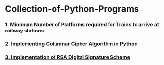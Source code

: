 # Collection-of-Python-Programs

### 1. Minimum Number of Platforms required for Trains to arrive at railway stations
<a href="https://github.com/shweteekta/Collection-of-Python-Programs/blob/master/platform.py"/>

### 2. Implementing Columnar Cipher Algorithm in Python
<a href="https://github.com/shweteekta/Collection-of-Python-Programs/blob/master/Columnar.py"/>

### 3. Implementation of RSA Digital Signature Scheme 
<a href="https://github.com/shweteekta/Collection-of-Python-Programs/blob/master/Rsads.py"/>
